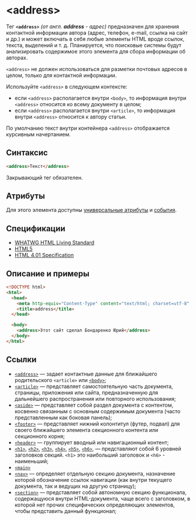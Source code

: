 # &lt;address&gt;

Тег **`<address>`** _(от англ. **address** - адрес)_ предназначен для хранения контактной информации автора (адрес, телефон, e-mail, ссылка на сайт и др.) и может включать в себя любые элементы HTML вроде ссылок, текста, выделений и т. д. Планируется, что поисковые системы будут анализировать содержимое этого элемента для сбора информации об авторах.

`<address>` не должен использоваться для разметки почтовых адресов в целом, только для контактной информации.

Используйте `<address>` в следующем контексте:

- если `<address>` располагается внутри `<body>`, то информация внутри `<address>` относится ко всему документу в целом;
- если `<address>` располагается внутри `<article>`, то информация внутри `<address>` относится к автору статьи.

По умолчанию текст внутри контейнера `<address>` отображается курсивным начертанием.

## Синтаксис

```html
<address>Текст</address>
```

Закрывающий тег обязателен.

## Атрибуты

Для этого элемента доступны [универсальные атрибуты](/lib/uni-attr/) и [события](/lib/events/).

## Спецификации

- [WHATWG HTML Living Standard](https://html.spec.whatwg.org/multipage/sections.html#the-address-element)
- [HTML5](http://www.w3.org/TR/html5/sections.html#the-address-element)
- [HTML 4.01 Specification](http://www.w3.org/TR/html401/struct/global.html#h-7.5.6)

## Описание и примеры

```html
<!DOCTYPE html>
<html>
  <head>
    <meta http-equiv="Content-Type" content="text/html; charset=utf-8" />
    <title>address</title>
  </head>

  <body>
    <address>Этот сайт сделал Бондаренко Юрий</address>
  </body>
</html>
```

## Ссылки

- [`<address>`](/html/address/) &mdash; задает контактные данные для ближайшего родительского `<article>` или [`<body>`](/html/body/);
- [`<article>`](/html/article/) &mdash; представляет самостоятельную часть документа, страницы, приложения или сайта, предназначенную для дальнейшего распространения или повторного использования;
- [`<aside>`](/html/aside/) &mdash; представляет собой раздел документа с контентом, косвенно связанным с основным содержимым документа (часто представленным как боковая панель);
- [`<footer>`](/html/footer/) &mdash; представляет нижний колонтитул (футер, подвал) для своего ближайшего элемента секционного контента или секционного корня;
- [`<header>`](/html/header/) &mdash; группирует вводный или навигационный контент;
- [`<h1>`](/html/h1/), [`<h2>`](/html/h2/), [`<h3>`](/html/h3/), [`<h4>`](/html/h4/), [`<h5>`](/html/h5/), [`<h6>`](/html/h6/), &mdash; представляют собой 6 уровней заголовков секций. `<h1>` это наибольший заголовок и `<h6>` - наименьший;
- [`<main>`](/html/main/)
- [`<nav>`](/html/nav/) &mdash; определяет отдельную секцию документа, назначение которой обозначение ссылок навигации (как внутри текущего документа, так и ведущих на другую страницу);
- [`<section>`](/html/section/) &mdash; представляет собой автономную секцию функционала, содержащуюся внутри HTML-документа, чаще всего с заголовком, в которой нет прочих специфических определяющих элементов, чтобы представить данный функционал;
